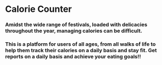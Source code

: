 # Calorie Counter

### Amidst the wide range of festivals, loaded with delicacies throughout the year, managing calories can be difficult. 
### This is a platform for users of all ages, from all walks of life to help them track their calories on a daily basis and stay fit. Get reports on a daily basis and achieve your eating goals!!
